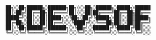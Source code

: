<pre>

     ██╗░░██╗██████╗░███████╗██╗░░░██╗░██████╗░█████╗░███████╗████████╗░██╗░░░░░░░██╗░█████╗░██████╗░███████╗
     ██║░██╔╝██╔══██╗██╔════╝██║░░░██║██╔════╝██╔══██╗██╔════╝╚══██╔══╝░██║░░██╗░░██║██╔══██╗██╔══██╗██╔════╝
     █████═╝░██║░░██║█████╗░░╚██╗░██╔╝╚█████╗░██║░░██║█████╗░░░░░██║░░░░╚██╗████╗██╔╝███████║██████╔╝█████╗░░
     ██╔═██╗░██║░░██║██╔══╝░░░╚████╔╝░░╚═══██╗██║░░██║██╔══╝░░░░░██║░░░░░████╔═████║░██╔══██║██╔══██╗██╔══╝░░
     ██║░╚██╗██████╔╝███████╗░░╚██╔╝░░██████╔╝╚█████╔╝██║░░░░░░░░██║░░░░░╚██╔╝░╚██╔╝░██║░░██║██║░░██║███████╗
     ╚═╝░░╚═╝╚═════╝░╚══════╝░░░╚═╝░░░╚═════╝░░╚════╝░╚═╝░░░░░░░░╚═╝░░░░░░╚═╝░░░╚═╝░░╚═╝░░╚═╝╚═╝░░╚═╝╚══════╝
</pre>
